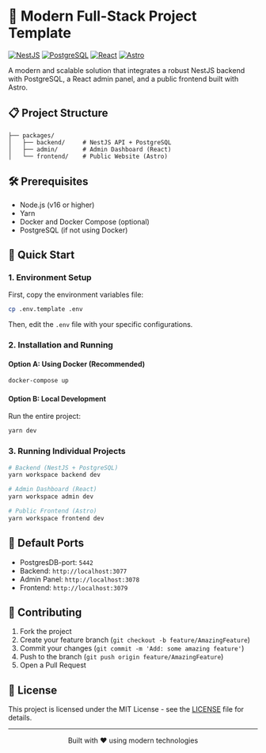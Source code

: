 # 🚀 Modern Full-Stack Project Template

[![NestJS](https://img.shields.io/badge/NestJS-E0234E?style=for-the-badge&logo=nestjs&logoColor=white)](https://nestjs.com/)
[![PostgreSQL](https://img.shields.io/badge/PostgreSQL-316192?style=for-the-badge&logo=postgresql&logoColor=white)](https://www.postgresql.org/)
[![React](https://img.shields.io/badge/React-20232A?style=for-the-badge&logo=react&logoColor=61DAFB)](https://reactjs.org/)
[![Astro](https://img.shields.io/badge/Astro-0C1222?style=for-the-badge&logo=astro&logoColor=FDFDFE)](https://astro.build/)

A modern and scalable solution that integrates a robust NestJS backend with PostgreSQL, a React admin panel, and a public frontend built with Astro.

## 📋 Project Structure

```
├── packages/
│   ├── backend/     # NestJS API + PostgreSQL
│   ├── admin/       # Admin Dashboard (React)
│   └── frontend/    # Public Website (Astro)
```

## 🛠️ Prerequisites

- Node.js (v16 or higher)
- Yarn
- Docker and Docker Compose (optional)
- PostgreSQL (if not using Docker)

## 🚀 Quick Start

### 1. Environment Setup

First, copy the environment variables file:

```bash
cp .env.template .env
```

Then, edit the `.env` file with your specific configurations.

### 2. Installation and Running

#### Option A: Using Docker (Recommended)

```bash
docker-compose up
```

#### Option B: Local Development

Run the entire project:
```bash
yarn dev
```

### 3. Running Individual Projects

```bash
# Backend (NestJS + PostgreSQL)
yarn workspace backend dev

# Admin Dashboard (React)
yarn workspace admin dev

# Public Frontend (Astro)
yarn workspace frontend dev
```

## 📍 Default Ports

- PostgresDB-port: `5442`
- Backend: `http://localhost:3077`
- Admin Panel: `http://localhost:3078`
- Frontend: `http://localhost:3079`

## 🤝 Contributing

1. Fork the project
2. Create your feature branch (`git checkout -b feature/AmazingFeature`)
3. Commit your changes (`git commit -m 'Add: some amazing feature'`)
4. Push to the branch (`git push origin feature/AmazingFeature`)
5. Open a Pull Request

## 📝 License

This project is licensed under the MIT License - see the [LICENSE](LICENSE) file for details.

---

<p align="center">
  Built with ❤️ using modern technologies
</p>